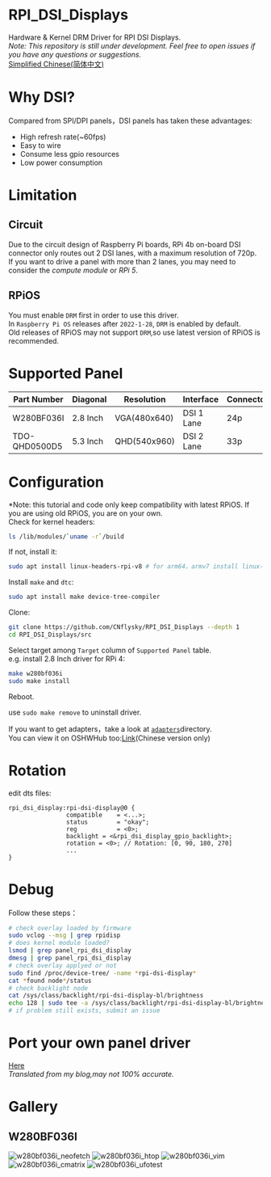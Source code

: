 # RPI_DSI_Displays
Hardware & Kernel DRM Driver for RPI DSI Displays.  
*Note: This repository is still under development. Feel free to open issues if you have any questions or suggestions.*  
[Simplified Chinese(简体中文)](./README_zh.md)

# Why DSI?

Compared from SPI/DPI panels，DSI panels has taken these advantages:
- High refresh rate(~60fps)
- Easy to wire
- Consume less gpio resources
- Low power consumption

# Limitation
## Circuit 
Due to the circuit design of Raspberry Pi boards, RPi 4b on-board DSI connector only routes out 2 DSI lanes, with a maximum resolution of 720p.  
If you want to drive a panel with more than 2 lanes, you may need to consider the *compute module* or *RPi 5*.  
## RPiOS
You must enable `DRM` first in order to use this driver.  
In `Raspberry Pi OS` releases after `2022-1-28`, `DRM` is enabled by default.  
Old releases of RPiOS may not support `DRM`,so use latest version of RPiOS is recommended.  

# Supported Panel
| Part Number | Diagonal | Resolution | Interface | Connector | TP | Target | Note |
| ---- | ---- | --- | --- | --- | --- | -- | --- |
|W280BF036I| 2.8 Inch| VGA(480x640) | DSI 1 Lane | 24p | None | `w280bf036i` | |
|TDO-QHD0500D5| 5.3 Inch| QHD(540x960) | DSI 2 Lane | 33p | FT5406 | `tdo-qhd0500d5` | |

# Configuration
*Note: this tutorial and code only keep compatibility with latest RPiOS. If you are using old RPiOS, you are on your own.  
Check for kernel headers:
```bash
ls /lib/modules/`uname -r`/build
```
If not, install it:
```bash
sudo apt install linux-headers-rpi-v8 # for arm64，armv7 install linux-headers-rpi-v7, RPi 5 install linux-headers-rpi-2712
```
Install `make` and `dtc`:
```bash
sudo apt install make device-tree-compiler
```
Clone:
```bash
git clone https://github.com/CNflysky/RPI_DSI_Displays --depth 1
cd RPI_DSI_Displays/src
```

Select target among `Target` column of `Supported Panel` table.  
e.g. install 2.8 Inch driver for RPi 4:  
```bash
make w280bf036i
sudo make install
```
Reboot.

use `sudo make remove` to uninstall driver.    

If you want to get adapters，take a look at [`adapters`](./adapters)directory.   
You can view it on OSHWHub too:[Link](https://oshwhub.com/cnflysky/RaspberryPi-DSI-Display)(Chinese version only)  

# Rotation
edit dts files:  
```dts
rpi_dsi_display:rpi-dsi-display@0 {
				compatible    = <...>;
				status        = "okay";
				reg           = <0>;
				backlight = <&rpi_dsi_display_gpio_backlight>;
				rotation = <0>; // Rotation: [0, 90, 180, 270]
                ...
}
```

# Debug
Follow these steps：
```bash
# check overlay loaded by firmware
sudo vclog --msg | grep rpidisp
# does kernel module loaded? 
lsmod | grep panel_rpi_dsi_display
dmesg | grep panel_rpi_dsi_display
# check overlay applyed or not
sudo find /proc/device-tree/ -name *rpi-dsi-display*
cat *found node*/status
# check backlight node
cat /sys/class/backlight/rpi-dsi-display-bl/brightness
echo 128 | sudo tee -a /sys/class/backlight/rpi-dsi-display-bl/brightness
# if problem still exists, submit an issue
```

# Port your own panel driver
[Here](https://github.com/CNflysky/RPI_DSI_Drivers/blob/main/docs/how_to_make_your_custom_driver.md)  
*Translated from my blog,may not 100% accurate.*

# Gallery
## W280BF036I
![w280bf036i_neofetch](https://user-images.githubusercontent.com/48781081/185400085-0ac27bf6-d49c-43aa-998f-bba86e3f03a0.jpg)
![w280bf036i_htop](https://user-images.githubusercontent.com/48781081/185400206-1bcef701-b001-4589-a75b-26b4d6db5c8d.jpg)
![w280bf036i_vim](https://user-images.githubusercontent.com/48781081/185400265-4c3b49c9-1a6e-41d2-a25e-e2c9e414bae6.jpg)
![w280bf036i_cmatrix](https://user-images.githubusercontent.com/48781081/185400713-61ed19be-53c0-41fe-b528-b3accef58a2d.gif)
![w280bf036i_ufotest](https://user-images.githubusercontent.com/48781081/185400433-1008b845-31b5-4f14-818f-27a5a4eac061.jpg)
